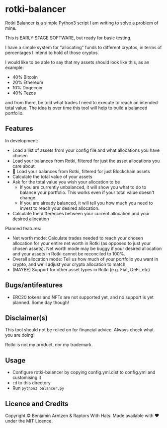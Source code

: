 # rotki-balancer
Rotki Balancer is a simple Python3 script I am writing to solve a problem of mine.

This is EARLY STAGE SOFTWARE, but ready for basic testing.

I have a simple system for "allocating" funds to different cryptos, in terms of percentages I intend to hold of those cryptos.

I would like to be able to say that my assets should look like this, as an example:
* 40% Bitcoin
* 20% Ethereum
* 10% Dogecoin
* 40% Tezos

and from there, be told what trades I need to execute to reach an intended total value.
The idea is over time this tool will help to build a balanced portfolio.

## Features
In development:
* Load a list of assets from your config file and what allocations you have chosen
* Load your balances from Rotki, filtered for just the asset allocations you care about
* 🚧 Load your balances from Rotki, filtered for just Blockchain assets
* Calculate the total value of your assets
* Ask for the total value you wish your allocation to be
    * If you are currently unbalanced, it will show you what to do to balance your portfolio. This works even if your total value doesn't change.
    * If you are already balanced, it will tell you how much you need to invest to reach your desired allocation.
* Calculate the differences between your current allocation and your desired allocation

Planned features:
* Net worth mode: Calculate trades needed to reach your chosen allocation for your entire net worth in Rotki (as opposed to just your chosen assets). Net worth mode may be buggy if your desired allocation and your assets in Rotki cannot be reconciled to 100%.
* Overall allocation mode: Tell us how much of your portfolio you want in crypto, and we'll adjust your crypto allocation to match.
* (MAYBE) Support for other asset types in Rotki (e.g. Fiat, DeFi, etc)

## Bugs/antifeatures
* ERC20 tokens and NFTs are not supported yet, and no support is yet planned. Some day though!

## Disclaimer(s)
This tool should not be relied on for financial advice. Always check what you are doing!

Rotki is not my product, nor my trademark.

## Usage
* Configure rotki-balancer by copying config.yml.dist to config.yml and customising it
* `cd` to this directory
* Run `python3 balancer.py`

## Licence and Credits
Copyright © Benjamin Arntzen & Raptors With Hats.
Made available with ❤️ under the MIT Licence.
